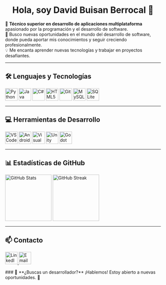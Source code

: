 <h1 align="center">Hola, soy David Buisan Berrocal 👋</h1>

🎯 **Técnico superior en desarrollo de aplicaciones multiplataforma** apasionado por la programación y el desarrollo de software.  
🚀 Busco nuevas oportunidades en el mundo del desarrollo de software, donde pueda aportar mis conocimientos y seguir creciendo profesionalmente.  
💡 Me encanta aprender nuevas tecnologías y trabajar en proyectos desafiantes.  

---
###
## 🛠️ Lenguajes y Tecnologías  
<p align="left">
  <a href="https://www.python.org/"><img src="https://cdn.jsdelivr.net/gh/devicons/devicon/icons/python/python-original.svg" height="40" alt="Python" /></a>
  <a href="https://www.java.com/"><img src="https://cdn.jsdelivr.net/gh/devicons/devicon/icons/java/java-original.svg" height="40" alt="Java" /></a>
  <a href="https://learn.microsoft.com/en-us/dotnet/csharp/"><img src="https://cdn.jsdelivr.net/gh/devicons/devicon/icons/csharp/csharp-original.svg" height="40" alt="C#" /></a>
  <a href="https://developer.mozilla.org/en-US/docs/Web/HTML"><img src="https://cdn.jsdelivr.net/gh/devicons/devicon/icons/html5/html5-original.svg" height="40" alt="HTML5" /></a>
  <a href="https://git-scm.com/"><img src="https://cdn.jsdelivr.net/gh/devicons/devicon/icons/git/git-original.svg" height="40" alt="Git" /></a>
  <a href="https://www.mysql.com/"><img src="https://cdn.jsdelivr.net/gh/devicons/devicon/icons/mysql/mysql-original.svg" height="40" alt="MySQL" /></a>
  <a href="https://www.sqlite.org/"><img src="https://cdn.jsdelivr.net/gh/devicons/devicon/icons/sqlite/sqlite-original.svg" height="40" alt="SQLite" /></a>
</p>

---
###
## 💻 Herramientas de Desarrollo  
<p align="left">
  <a href="https://code.visualstudio.com/"><img src="https://cdn.jsdelivr.net/gh/devicons/devicon/icons/vscode/vscode-original.svg" height="40" alt="VS Code" /></a>
  <a href="https://developer.android.com/studio"><img src="https://cdn.jsdelivr.net/gh/devicons/devicon/icons/androidstudio/androidstudio-original.svg" height="40" alt="Android Studio" /></a>
  <a href="https://visualstudio.microsoft.com/"><img src="https://cdn.jsdelivr.net/gh/devicons/devicon/icons/visualstudio/visualstudio-plain.svg" height="40" alt="Visual Studio" /></a>
  <a href="https://unity.com/"><img src="https://cdn.jsdelivr.net/gh/devicons/devicon/icons/unity/unity-original.svg" height="40" alt="Unity" /></a>
  <a href="https://godotengine.org/"><img src="https://cdn.jsdelivr.net/gh/devicons/devicon/icons/godot/godot-original.svg" height="40" alt="Godot" /></a>
</p>

---
###
## 📊 Estadísticas de GitHub  
<p align="left">
  <img src="https://github-readme-stats.vercel.app/api?username=ArkhimeDev&show_icons=true&theme=tokyonight" height="150" alt="GitHub Stats" />
  <img src="https://github-readme-streak-stats.herokuapp.com/?user=ArkhimeDev&theme=tokyonight" height="150" alt="GitHub Streak" />
</p>

---
###
## 📫 Contacto  
<p align="left">
  <a href="https://www.linkedin.com/in/david-buisan-berrocal-b5b3b6239" target="_blank">
    <img src="https://raw.githubusercontent.com/maurodesouza/profile-readme-generator/master/src/assets/icons/social/linkedin/default.svg" height="40" alt="LinkedIn" />
  </a>
  <a href="mailto:hues82@hotmail.com" target="_blank">
    <img src="https://cdn.jsdelivr.net/gh/devicons/devicon/icons/devicon/devicon-original.svg" height="40" alt="Email" />
  </a>
</p>
###
💼 **¿Buscas un desarrollador?** ¡Hablemos! Estoy abierto a nuevas oportunidades. 🚀  
